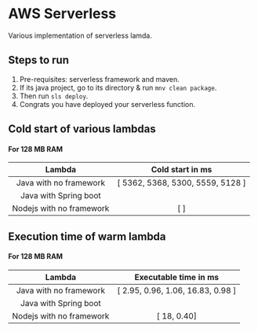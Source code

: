 # AWS Serverless
Various implementation of serverless lamda.

## Steps to run
1. Pre-requisites: serverless framework and maven.
2. If its java project, go to its directory & run `mnv clean package`.
3. Then run `sls deploy`.
4. Congrats you have deployed your serverless function.

## Cold start of various lambdas
#### For 128 MB RAM
| Lambda                    | Cold start in ms |
| :-------------:           |:-------------:   |
| Java with no framework    | [ 5362, 5368, 5300, 5559, 5128 ]            |
| Java with Spring boot     |              |
| Nodejs with no framework  | [   ]            |

## Execution time of warm lambda
#### For 128 MB RAM
| Lambda                    | Executable time in ms  |
| :-------------:           |:-------------:         |
| Java with no framework    | [ 2.95, 0.96, 1.06, 16.83, 0.98 ] |
| Java with Spring boot     |              |
| Nodejs with no framework  | [ 18, 0.40]             |
